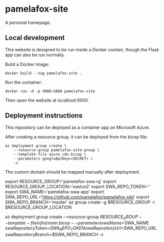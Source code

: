 # pamelafox-site
A personal homepage.

## Local development

This website is designed to be run inside a Docker contain, though the Flask app can also be run normally.

Build a Docker image:

```console
docker build --tag pamelafox-site .
```

Run the container:

```console
docker run -d -p 5000:5000 pamelafox-site
```

Then open the website at localhost:5000.

## Deployment instructions

This repository can be deployed as a container app on Microsoft Azure.

After creating a resource group, it can be deployed from the bicep file:

```
az deployment group create \
    --resource-group pamelafox-site-group \
    --template-file azure_cdn.bicep \
    --parameters googleApiKey=<SECRET> \
    -c
```

The custom domain should be mapped manually after deployment.


export RESOURCE_GROUP='pamelafox-swa-rg'
export RESOURCE_GROUP_LOCATION='eastus2'
export SWA_REPO_TOKEN=''
export SWA_NAME='pamelafox-swa-app'
export SWA_REPO_URL='https://github.com/pamelafox/pamelafox-site'
export SWA_REPO_BRANCH='master'
az group create -g $RESOURCE_GROUP -l $RESOURCE_GROUP_LOCATION

az deployment group create --resource-group $RESOURCE_GROUP --template-file infra/main.bicep --parameters swaName=$SWA_NAME swaRepositoryToken=$SWA_REPO_TOKEN swaRepositoryUrl=$SWA_REPO_URL swaRepositoryBranch=$SWA_REPO_BRANCH -c 